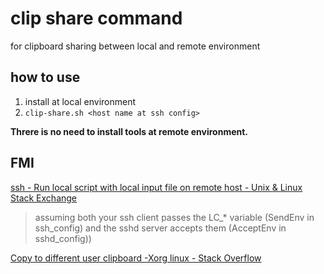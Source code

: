 # clip share command

for clipboard sharing between local and remote environment

## how to use
1. install at local environment
1. `clip-share.sh <host name at ssh config>`

__Threre is no need to install tools at remote environment.__

## FMI
[ssh - Run local script with local input file on remote host - Unix & Linux Stack Exchange]( http://unix.stackexchange.com/questions/313000/run-local-script-with-local-input-file-on-remote-host )

> assuming both your ssh client passes the LC_* variable (SendEnv in ssh_config) and the sshd server accepts them (AcceptEnv in sshd_config))

[Copy to different user clipboard -Xorg linux - Stack Overflow]( http://stackoverflow.com/questions/10690579/copy-to-different-user-clipboard-xorg-linux )
